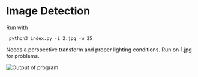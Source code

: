 # Image Detection

Run with 

``` python3 index.py -i 2.jpg -w 25```

Needs a perspective transform and proper lighting conditions. Run on 1.jpg for problems.

![Output of program](./1.gif)